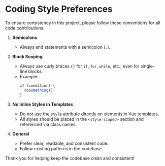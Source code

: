 # Coding Style Preferences

To ensure consistency in this project, please follow these conventions for all code contributions:

1. **Semicolons**
   - Always end statements with a semicolon (`;`).

2. **Block Scoping**
   - Always use curly braces `{}` for `if`, `for`, `while`, etc., even for single-line blocks.
   - Example:
     ```js
     if (condition) {
       doSomething();
     }
     ```

3. **No Inline Styles in Templates**
   - Do not use the `style` attribute directly on elements in Vue templates.
   - All styles should be placed in the `<style scoped>` section and referenced via class names.

4. **General**
   - Prefer clear, readable, and consistent code.
   - Follow existing patterns in the codebase.

Thank you for helping keep the codebase clean and consistent!

